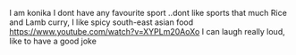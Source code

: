 I am konika
I dont have any favourite  sport ..dont like sports that much
Rice and Lamb curry, I like spicy south-east asian food
https://www.youtube.com/watch?v=XYPLm20AoXo
I can laugh really loud, like to have a good joke